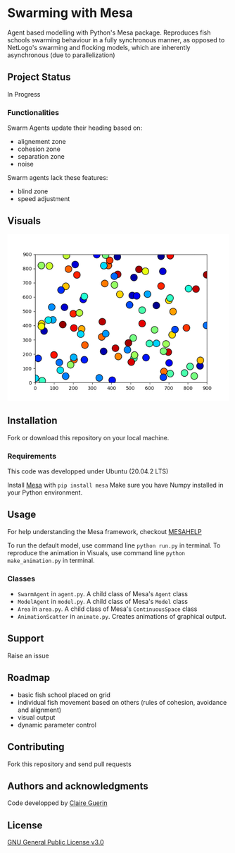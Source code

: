 # Swarming with Mesa

Agent based modelling with Python's Mesa package. Reproduces fish schools swarming behaviour in a fully synchronous manner, as opposed to NetLogo's swarming and flocking models, which are inherently asynchronous (due to parallelization)

## Project Status

In Progress

### Functionalities

Swarm Agents update their heading based on:
- alignement zone
- cohesion zone
- separation zone
- noise

Swarm agents lack these features:
- blind zone
- speed adjustment

## Visuals

![agents in space](https://github.com/ClaireGuerin/mesa/blob/develop/img/agents_in_space.gif)

## Installation

Fork or download this repository on your local machine. 

### Requirements

This code was developped under Ubuntu (20.04.2 LTS)

Install [Mesa](https://mesa.readthedocs.io/en/master/) with `pip install mesa`
Make sure you have Numpy installed in your Python environment.

## Usage

For help understanding the Mesa framework, checkout [MESAHELP](https://github.com/ClaireGuerin/mesa/blob/develop/doc/MESAHELP.md)

To run the default model, use command line `python run.py` in terminal.
To reproduce the animation in Visuals, use command line `python make_animation.py` in terminal.

### Classes

- `SwarmAgent` in `agent.py`. A child class of Mesa's `Agent` class
- `ModelAgent` in `model.py`. A child class of Mesa's `Model` class
- `Area` in `area.py`. A child class of Mesa's `ContinuousSpace` class
- `AnimationScatter` in `animate.py`. Creates animations of graphical output.

## Support 

Raise an issue 

## Roadmap

- basic fish school placed on grid
- individual fish movement based on others (rules of cohesion, avoidance and alignment)
- visual output
- dynamic parameter control

## Contributing

Fork this repository and send pull requests

## Authors and acknowledgments

Code developped by [Claire Guerin](https://github.com/ClaireGuerin)

## License

[GNU General Public License v3.0](https://github.com/ClaireGuerin/mesa/blob/main/LICENSE)